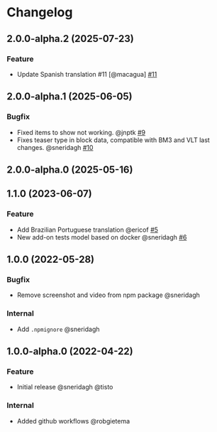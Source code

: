 # Changelog

<!-- You should *NOT* be adding new change log entries to this file.
     You should create a file in the news directory instead.
     For helpful instructions, please see:
     https://6.docs.plone.org/volto/developer-guidelines/contributing.html#create-a-pull-request
-->

<!-- towncrier release notes start -->

## 2.0.0-alpha.2 (2025-07-23)

### Feature

- Update Spanish translation #11 [@macagua] [#11](https://github.com/kitconcept/volto-carousel-block/issue/11)

## 2.0.0-alpha.1 (2025-06-05)

### Bugfix

- Fixed items to show not working. @jnptk [#9](https://github.com/kitconcept/volto-carousel-block/issue/9)
- Fixes teaser type in block data, compatible with BM3 and VLT last changes. @sneridagh [#10](https://github.com/kitconcept/volto-carousel-block/issue/10)

## 2.0.0-alpha.0 (2025-05-16)

## 1.1.0 (2023-06-07)

### Feature

- Add Brazilian Portuguese translation @ericof [#5](https://github.com/kitconcept/volto-carousel-block/pull/5)
- New add-on tests model based on docker @sneridagh [#6](https://github.com/kitconcept/volto-carousel-block/pull/6)

## 1.0.0 (2022-05-28)

### Bugfix

- Remove screenshot and video from npm package @sneridagh

### Internal

- Add `.npmignore` @sneridagh

## 1.0.0-alpha.0 (2022-04-22)

### Feature

- Initial release @sneridagh @tisto

### Internal

- Added github workflows @robgietema

